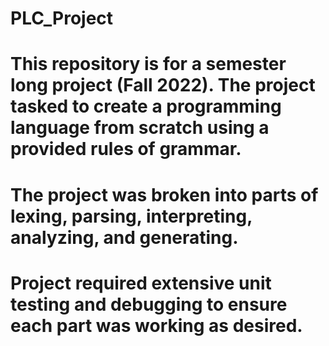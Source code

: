 # PLC_Project

# This repository is for a semester long project (Fall 2022). The project tasked to create a programming language from scratch using a provided rules of grammar.

# The project was broken into parts of lexing, parsing, interpreting, analyzing, and generating.

# Project required extensive unit testing and debugging to ensure each part was working as desired.
